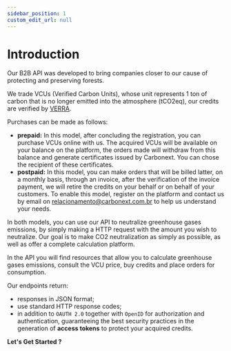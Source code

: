 ```yaml
---
sidebar_position: 1
custom_edit_url: null
---
```


# Introduction

Our B2B API was developed to bring companies closer to our cause of protecting and preserving forests.

We trade VCUs (Verified Carbon Units), whose unit represents 1 ton of carbon that is no longer emitted into the atmosphere (tCO2eq), our credits are verified by [VERRA](https://verra.org).

Purchases can be made as follows:
- **prepaid:** In this model, after concluding the registration, you can purchase VCUs online with us. The acquired VCUs will be available on your balance on the platform, the orders made will withdraw from this balance and generate certificates issued by Carbonext. You can chose the recipient of these certificates.
- **postpaid:** In this model, you can make orders that will be billed latter, on a monthly basis, through an invoice, after the verification of the invoice payment, we will retire the credits on your behalf or on behalf of your customers. To enable this model, register on the platform and contact us by email on [relacionamento@carbonext.com.br](mailto:relacionamento@carbonext.com.br) to help us understand your needs.

In both models, you can use our API to neutralize greenhouse gases emissions, by simply making a HTTP request with the amount you wish to neutralize. Our goal is to make CO2 neutralization as simply as possible, as well as offer a complete calculation platform.

In the API you will find resources that allow you to calculate greenhouse gases emissions, consult the VCU price, buy credits and place orders for consumption.

Our endpoints return:
- responses in JSON format;
- use standard HTTP response codes;
- in addition to `OAUTH 2.0` together with `OpenID` for authorization and authentication, guaranteeing the best security practices in the generation of **access tokens** to protect your acquired credits.

**Let's Get Started ?**
